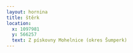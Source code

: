 ```yaml
---
layout: hornina
title: štěrk
location:
  x: 1097981
  y: 566257
  text: Z pískovny Mohelnice (okres Šumperk)
---
```


